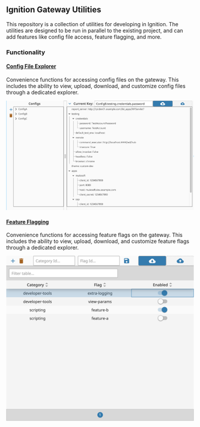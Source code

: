 ## Ignition Gateway Utilities
This repository is a collection of utilities for developing in Ignition. The utilities are designed to be run in parallel to the existing project, and can add features like config file access, feature flagging, and more.

### Functionality

#### [Config File Explorer](./docs/config-files.md)
Convenience functions for accessing config files on the gateway. This includes the ability to view, upload, download, and customize config files through a dedicated explorer.

![Config File Viewer](./images/ConfigFileExplorer.png)

#### [Feature Flagging](./docs/feature-flags.md)
Convenience functions for accessing feature flags on the gateway. This includes the ability to view, upload, download, and customize feature flags through a dedicated explorer.

![Feature Flag Viewer](./images/FeatureFlagEditor.png)

